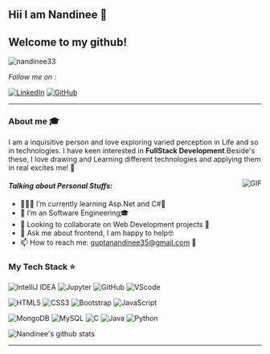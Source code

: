  ## Hii I am Nandinee 👋
 
 ## Welcome to my github!
 
<p align="left"><img src="https://komarev.com/ghpvc/?username=nandinee33" alt="nandinee33"/> </p>

<i>Follow me on :</i>
<p>
<!-- <a href="mailto:guptanandinee35@gmail.com.com" target="_blank"><img src="https://img.shields.io/badge/-Gmail-c14438?style=flat-square&logo=Gmail&logoColor=white" alt="Email"></a> -->
<a href="https://www.linkedin.com/in/nandinee-gupta-78277b193/" target="_blank"><img src="https://img.shields.io/badge/LinkedIn-%230077B5.svg?&style=flat-square&logo=linkedin&logoColor=white" alt="LinkedIn"></a>
<a href="https://github.com/nandinee33/" target="_blank"><img src="https://img.shields.io/badge/-GitHub-181717?style=flat-square&logo=github" alt="GitHub"></a>
</p>

<hr>

### About me :mortar_board:

I am a inquisitive person and love exploring varied perception in Life and so in technologies. I have keen interested in **FullStack Development**.Beside's these, I love drawing and Learning different technologies and applying them in real excites me! 🤩<br />

<img align="right" alt="GIF" src="https://media.tenor.com/images/7db4eaa3e47272c8e58ee018fc390b7d/tenor.gif" />

#### *Talking about Personal Stuffs:*

- 👨🏽‍💻 I’m currently learning Asp.Net and C#🧐
- 🌱 I’m an Software Engineering🎓
- 👯 Looking to collaborate on Web Development projects 🤗
- 💬 Ask me about frontend, I am happy to help🤓
- 📫 How to reach me: guptanandinee35@gmail.com 🔗

### My Tech Stack ⭐

![IntelliJ IDEA](http://img.shields.io/badge/-IntelliJ-000000?style=flat-square&logo=intellij-idea&logoColor=ffffff)
![Jupyter](https://img.shields.io/badge/-Jupyter-pink?style=flat-square&logo=Jupyter)
![GitHub](https://img.shields.io/badge/-GitHub-181717?style=flat-square&logo=github)
![VScode](https://img.shields.io/badge/-VScode-blue?style=flat-square&logo=VScode)

![HTML5](https://img.shields.io/badge/-HTML5-%23E44D27?style=flat-square&logo=html5&logoColor=ffffff)
![CSS3](https://img.shields.io/badge/-CSS3-%231572B6?style=flat-square&logo=css3)
![Bootstrap](https://img.shields.io/badge/-Bootstrap-purple?style=flat-square&logo=Bootstrap)
![JavaScript](https://img.shields.io/badge/-JavaScript-yellow?style=flat-square&logo=Javascript)

![MongoDB](https://img.shields.io/badge/-MongoDB-yellow?style=flat-square&logo=MongoDB)
![MySQL](https://img.shields.io/badge/-MySQL-red?style=flat-square&logo=MySQL)
![C](https://img.shields.io/badge/-gray?style=flat-square&logo=C)
![Java](http://img.shields.io/badge/-Java-007396?style=flat-square&logo=java&logoColor=ffffff)
![Python](https://img.shields.io/badge/-Python-yellow?style=flat-square&logo=Python)

![Nandinee's github stats](https://github-readme-stats.vercel.app/api?username=nandinee33&show_icons=true&hide_border=true)

<hr>



